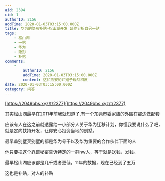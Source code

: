 ```yaml
---
aid: 2394
cid: 1
authorID: 2156
addTime: 2020-01-03T03:15:00.000Z
title: 华为的隐形补贴—松山湖开发 延伸分析自另一贴
tags:
    - 松山湖
    - 一贴
    - 华为
    - 隐形
    - 补贴
comments:
    -
        authorID: 2156
        addTime: 2020-01-03T03:15:00.000Z
        content: 这和熊安的烂摊子截然相反
date: 2020-01-03T03:15:00.000Z
category: 问答
---
```


[https://2049bbs.xyz/t/2377](https://2049bbs.xyz/t/2377)

其实松山湖最早在2011年前我就知道了,有一个东莞市委家族的外围在那边做配套

应该有人在这之前就透露给一小部分人关于华为迁移计划，你懂我要说什么了吧，就是定向扶持开发，让你安心投资当地的别墅。

最早盖别墅买别墅的都是华为骨干以及华为重要的合作伙伴下面的人

他只要把这个靠谱秘密告诉特定的一群hw人，等于就是送钱，发钱。

最早松山湖应该都是几千或者更低，11年的数据，现在已经到了五万

这也是补贴，对人的补贴
